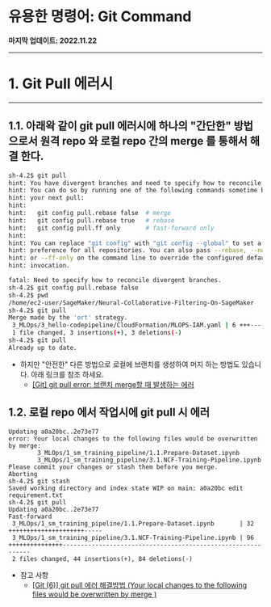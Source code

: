 # 유용한 명령어: Git Command

**마지막 업데이트: 2022.11.22**


---

# 1. Git Pull 에러시
---

## 1.1. 아래왁 같이 git pull 에러시에 하나의 "간단한" 방법으로서 원격 repo 와 로컬 repo 간의 merge 를 통해서 해결 한다. 
```bash
sh-4.2$ git pull
hint: You have divergent branches and need to specify how to reconcile them.
hint: You can do so by running one of the following commands sometime before
hint: your next pull:
hint: 
hint:   git config pull.rebase false  # merge
hint:   git config pull.rebase true   # rebase
hint:   git config pull.ff only       # fast-forward only
hint: 
hint: You can replace "git config" with "git config --global" to set a default
hint: preference for all repositories. You can also pass --rebase, --no-rebase,
hint: or --ff-only on the command line to override the configured default per
hint: invocation.

fatal: Need to specify how to reconcile divergent branches.
sh-4.2$ git config pull.rebase false
sh-4.2$ pwd
/home/ec2-user/SageMaker/Neural-Collaborative-Filtering-On-SageMaker
sh-4.2$ git pull
Merge made by the 'ort' strategy.
 3_MLOps/3_hello-codepipeline/CloudFormation/MLOPS-IAM.yaml | 6 +++---
 1 file changed, 3 insertions(+), 3 deletions(-)
sh-4.2$ git pull
Already up to date.
```
- 하지만 "안전한" 다른 방법으로 로컬에 브랜치를 생성하여 머지 하는 방법도 있습니다. 아래 링크를 참조 하세요.
    - [[Git] git pull error: 브랜치 merge할 때 발생하는 에러](https://velog.io/@s_yeah/Git-git-pull-error-%EB%B8%8C%EB%9E%9C%EC%B9%98-merge%ED%95%A0-%EB%95%8C-%EB%B0%9C%EC%83%9D%ED%95%98%EB%8A%94-%EC%97%90%EB%9F%AC)
    
## 1.2. 로컬 repo 에서 작업시에 git pull 시 에러
```
Updating a0a20bc..2e73e77
error: Your local changes to the following files would be overwritten by merge:
        3_MLOps/1_sm_training_pipeline/1.1.Prepare-Dataset.ipynb
        3_MLOps/1_sm_training_pipeline/3.1.NCF-Training-Pipeline.ipynb
Please commit your changes or stash them before you merge.
Aborting
sh-4.2$ git stash
Saved working directory and index state WIP on main: a0a20bc edit requirement.txt
sh-4.2$ git pull
Updating a0a20bc..2e73e77
Fast-forward
 3_MLOps/1_sm_training_pipeline/1.1.Prepare-Dataset.ipynb       | 32 +++++++++++++++++++++-----
 3_MLOps/1_sm_training_pipeline/3.1.NCF-Training-Pipeline.ipynb | 96 +++++++++++++++-------------------------------------------------------------
 2 files changed, 44 insertions(+), 84 deletions(-)
```
- 참고 사항
    - [[Git (6)] git pull 에러 해결방법 (Your local changes to the following files would be overwritten by merge )](https://goddaehee.tistory.com/253)